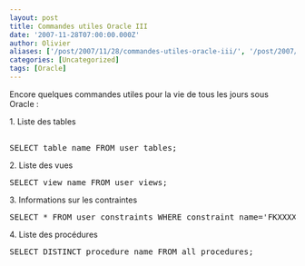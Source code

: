 ```yaml
---
layout: post
title: Commandes utiles Oracle III
date: '2007-11-28T07:00:00.000Z'
author: Olivier
aliases: ['/post/2007/11/28/commandes-utiles-oracle-iii/', '/post/2007/11/28/commandes-utiles-oracle-iii/']
categories: [Uncategorized]
tags: [Oracle]
---
```


<p>Encore quelques commandes utiles pour la vie de tous les jours sous Oracle :</p> <p>1. Liste des tables</p> 
<pre class="prettyprint"> 
SELECT table_name FROM user_tables; 
</pre> <p>2. Liste des vues</p> 
<pre class="prettyprint">
SELECT view_name FROM user_views; 
</pre> 
<p>3. Informations sur les contraintes</p> 
<pre class="prettyprint">
SELECT * FROM user_constraints WHERE constraint_name='FKXXXXXXXXXXXXXXXX';
</pre> 
<p>4. Liste des procédures</p> 
<pre class="prettyprint">
SELECT DISTINCT procedure_name FROM all_procedures; 
</pre>
